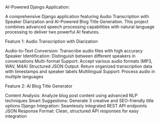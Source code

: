 AI-Powered Django Application: 

A comprehensive Django application featuring Audio Transcription with Speaker Diarization and AI-Powered Blog Title Generation. This project combines advanced speech processing capabilities with natural language processing to deliver two powerful AI features.


Feature 1: Audio Transcription with Diarization

Audio-to-Text Conversion: Transcribe audio files with high accuracy
Speaker Identification: Distinguish between different speakers in conversations
Multi-format Support: Accept various audio formats (MP3, WAV, M4A)
Structured JSON Output: Return organized transcription data with timestamps and speaker labels
Multilingual Support: Process audio in multiple languages

Feature 2: AI Blog Title Generator

Content Analysis: Analyze blog post content using advanced NLP techniques
Smart Suggestions: Generate 3 creative and SEO-friendly title options
Django Integration: Seamlessly integrated REST API endpoints
JSON Response Format: Clean, structured API responses for easy integration
